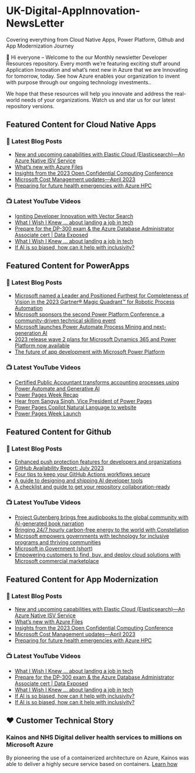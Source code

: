 # UK-Digital-AppInnovation-NewsLetter

Covering everything from Cloud Native Apps, Power Platform, Github and App Modernization Journey

👋 Hi everyone – Welcome to the our Monthly newsletter Developer Resources repository. Every month we’re featuring exciting stuff around Application Innovation and what’s next new in Azure that we are Innovating for tomorrow, today. See how Azure enables your organization to invent with purpose through our ongoing technology investments..


We hope that these resources will help you innovate and address the real-world needs of your organizations. Watch us and star us for our latest repository versions.

## Featured Content for Cloud Native Apps


### 📝 Latest Blog Posts

    
<!-- BLOGCNA:START -->
- [New and upcoming capabilities with Elastic Cloud (Elasticsearch)—An Azure Native ISV Service](https://azure.microsoft.com/blog/new-and-upcoming-capabilities-with-elastic-cloud-elasticsearch-an-azure-native-isv-service/)
- [What’s new with Azure Files](https://azure.microsoft.com/blog/what-s-new-with-azure-files/)
- [Insights from the 2023 Open Confidential Computing Conference](https://azure.microsoft.com/blog/insights-from-the-2023-open-confidential-computing-conference/)
- [Microsoft Cost Management updates—April 2023](https://azure.microsoft.com/blog/microsoft-cost-management-updates-april-2023/)
- [Preparing for future health emergencies with Azure HPC ](https://azure.microsoft.com/blog/preparing-for-future-health-emergencies-with-azure-hpc/)
<!-- BLOGCNA:END -->

### 📺 Latest YouTube Videos

 
<!-- YOUTUBECNA:START -->
- [Igniting Developer Innovation with Vector Search](https://www.youtube.com/watch?v=otlYeBH9U6E)
- [What I Wish I Knew ... about landing a job in tech](https://www.youtube.com/watch?v=Yud5qjig-Hs)
- [Prepare for the DP-300 exam &amp; the Azure Database Administrator Associate cert | Data Exposed](https://www.youtube.com/watch?v=TIIqoDon_r4)
- [What I Wish I Knew ... about landing a job in tech](https://www.youtube.com/watch?v=N-fIhiYZ2Ek)
- [If AI is so biased, how can it help with inclusivity?](https://www.youtube.com/watch?v=s534ii6ePBs)
<!-- YOUTUBECNA:END -->

##  Featured Content for PowerApps
### 📝 Latest Blog Posts
<!-- BLOGPOWER:START -->
- [Microsoft named a Leader and Positioned Furthest for Completeness of Vision in the 2023 Gartner® Magic Quadrant™ for Robotic Process Automation](https://powerautomate.microsoft.com/en-us/blog/microsoft-named-a-leader-and-positioned-furthest-for-completeness-of-vision-in-the-2023-gartner-magic-quadrant-for-robotic-process-automation/)
- [Microsoft sponsors the second Power Platform Conference, a community-driven technical skilling event](https://cloudblogs.microsoft.com/powerplatform/2023/07/25/microsoft-sponsors-the-second-power-platform-conference-a-community-driven-technical-skilling-event/)
- [Microsoft launches Power Automate Process Mining and next-generation AI](https://cloudblogs.microsoft.com/powerplatform/2023/07/18/microsoft-launches-power-automate-process-mining-and-next-generation-ai/)
- [2023 release wave 2 plans for Microsoft Dynamics 365 and Power Platform now available](https://cloudblogs.microsoft.com/dynamics365/bdm/2023/07/18/2023-release-wave-2-plans-for-microsoft-dynamics-365-and-power-platform-now-available/)
- [The future of app development with Microsoft Power Platform](https://cloudblogs.microsoft.com/powerplatform/2023/05/23/the-future-of-app-development-with-microsoft-power-platform/)
<!-- BLOGPOWER:END -->
 ### 📺 Latest YouTube Videos
    
<!-- YOUTUBEPOWER:START -->
- [Certified Public Accountant transforms accounting processes using Power Automate and Generative AI](https://www.youtube.com/watch?v=dSoCR3ZPNhY)
- [Power Pages Week Recap](https://www.youtube.com/watch?v=vdripgVGGqc)
- [Hear from Sangya Singh, Vice President of Power Pages](https://www.youtube.com/watch?v=hl_973JuZwA)
- [Power Pages Copilot Natural Language to website](https://www.youtube.com/watch?v=wf3ONsQENt0)
- [Power Pages Week Launch](https://www.youtube.com/watch?v=XnA1xi1QYlg)
<!-- YOUTUBEPOWER:END -->

##  Featured Content for Github
### 📝 Latest Blog Posts
<!-- BLOGGITHUB:START -->
- [Enhanced push protection features for developers and organizations](https://github.blog/2023-08-09-enhanced-push-protection-features-for-developers-and-organizations/)
- [GitHub Availability Report: July 2023](https://github.blog/2023-08-09-github-availability-report-july-2023/)
- [Four tips to keep your GitHub Actions workflows secure](https://github.blog/2023-08-09-four-tips-to-keep-your-github-actions-workflows-secure/)
- [A guide to designing and shipping AI developer tools](https://github.blog/2023-08-08-a-guide-to-designing-and-shipping-ai-developer-tools/)
- [A checklist and guide to get your repository collaboration-ready](https://github.blog/2023-08-04-a-checklist-and-guide-to-get-your-repository-collaboration-ready/)
<!-- BLOGGITHUB:END -->
### 📺 Latest YouTube Videos
<!-- YOUTUBEGITHUB:START -->
- [Project Gutenberg brings free audiobooks to the global community with AI-generated book narration](https://www.youtube.com/watch?v=iB01e1_xRgc)
- [Bringing 24/7 hourly carbon-free energy to the world with Constellation](https://www.youtube.com/watch?v=GEZc_4oZllM)
- [Microsoft empowers governments with technology for inclusive programs and thriving communities](https://www.youtube.com/watch?v=bUvoQ6IIzrY)
- [Microsoft in Government &lpar;short&rpar;](https://www.youtube.com/watch?v=7D40A1tkmmQ)
- [Empowering customers to find, buy, and deploy cloud solutions with Microsoft commercial marketplace](https://www.youtube.com/watch?v=QrmQKVlksJs)
<!-- YOUTUBEGITHUB:END -->
##  Featured Content for App Modernization
### 📝 Latest Blog Posts
<!-- BLOGAPPMOD:START -->
- [New and upcoming capabilities with Elastic Cloud (Elasticsearch)—An Azure Native ISV Service](https://azure.microsoft.com/blog/new-and-upcoming-capabilities-with-elastic-cloud-elasticsearch-an-azure-native-isv-service/)
- [What’s new with Azure Files](https://azure.microsoft.com/blog/what-s-new-with-azure-files/)
- [Insights from the 2023 Open Confidential Computing Conference](https://azure.microsoft.com/blog/insights-from-the-2023-open-confidential-computing-conference/)
- [Microsoft Cost Management updates—April 2023](https://azure.microsoft.com/blog/microsoft-cost-management-updates-april-2023/)
- [Preparing for future health emergencies with Azure HPC ](https://azure.microsoft.com/blog/preparing-for-future-health-emergencies-with-azure-hpc/)
<!-- BLOGAPPMOD:END -->
### 📺 Latest YouTube Videos
<!-- YOUTUBEAPPMOD:START -->
- [What I Wish I Knew ... about landing a job in tech](https://www.youtube.com/watch?v=Yud5qjig-Hs)
- [Prepare for the DP-300 exam &amp; the Azure Database Administrator Associate cert | Data Exposed](https://www.youtube.com/watch?v=TIIqoDon_r4)
- [What I Wish I Knew ... about landing a job in tech](https://www.youtube.com/watch?v=N-fIhiYZ2Ek)
- [If AI is so biased, how can it help with inclusivity?](https://www.youtube.com/watch?v=s534ii6ePBs)
- [If AI is so biased, how can it help with inclusivity?](https://www.youtube.com/watch?v=AVxuIffMpR8)
<!-- YOUTUBEAPPMOD:END -->


## ♥️ Customer Technical Story 

### Kainos and NHS Digital deliver health services to millions on Microsoft Azure

By pioneering the use of a containerized architecture on Azure, Kainos was able to deliver a highly secure service based on containers. [Learn how](https://customers.microsoft.com/en-us/story/1368348549535774520-kainos-and-nhs-digital-deliver-health-services-to-millions-on-microsoft-azure)

